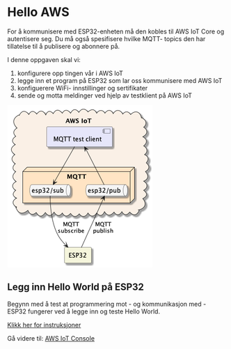 # Hello AWS

For å kommunisere med ESP32-enheten må den kobles til AWS IoT Core og autentisere seg. Du må også spesifisere hvilke MQTT- topics den har tillatelse til å publisere og abonnere på.

I denne oppgaven skal vi:
1. konfigurere opp tingen vår i AWS IoT 
2. legge inn et program på ESP32 som lar oss kommunisere med AWS IoT 
3. konfiguerere WiFi- innstillinger og sertifikater 
4. sende og motta meldinger ved hjelp av testklient på AWS IoT 

![Deployment diagram](./doc/deployment.png)

## Legg inn Hello World på ESP32

Begynn med å test at programmering mot - og kommunikasjon med - ESP32 fungerer ved å legge inn og teste Hello World.

[Klikk her for instruksjoner](HelloWorld/README.md)

Gå videre til: [AWS IoT Console](./2_AWS_IoT_Console.md)
